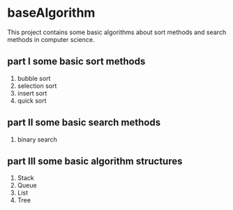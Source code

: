 # baseAlgorithm
This project contains some basic algorithms about sort methods and search methods in computer science. 

## part I some basic sort methods
1. bubble sort
2. selection sort
3. insert sort
4. quick sort

## part II some basic search methods
1. binary search

## part III some basic algorithm structures
1. Stack 
2. Queue
3. List
4. Tree
